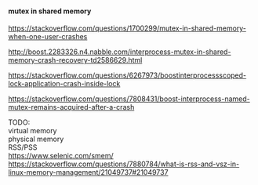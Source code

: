 #### mutex in shared memory

https://stackoverflow.com/questions/1700299/mutex-in-shared-memory-when-one-user-crashes

http://boost.2283326.n4.nabble.com/interprocess-mutex-in-shared-memory-crash-recovery-td2586629.html

https://stackoverflow.com/questions/6267973/boostinterprocessscoped-lock-application-crash-inside-lock

https://stackoverflow.com/questions/7808431/boost-interprocess-named-mutex-remains-acquired-after-a-crash

TODO:  
virtual memory  
physical memory  
RSS/PSS  
https://www.selenic.com/smem/  
https://stackoverflow.com/questions/7880784/what-is-rss-and-vsz-in-linux-memory-management/21049737#21049737  
